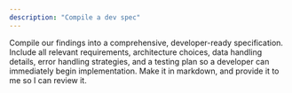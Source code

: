 ```yaml
---
description: "Compile a dev spec"
---
```


Compile our findings into a comprehensive, developer-ready specification.
Include all relevant requirements, architecture choices, data handling details,
error handling strategies, and a testing plan so a developer can immediately
begin implementation. Make it in markdown, and provide it to me so I can review
it.
